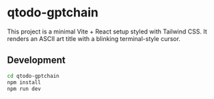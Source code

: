 # qtodo-gptchain

This project is a minimal Vite + React setup styled with Tailwind CSS.
It renders an ASCII art title with a blinking terminal-style cursor.

## Development

```bash
cd qtodo-gptchain
npm install
npm run dev
```
